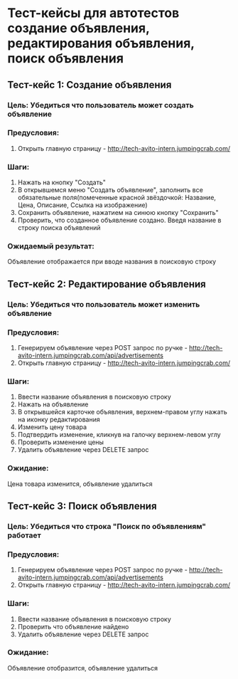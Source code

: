 # Тест-кейсы для автотестов создание объявления, редактирования объявления, поиск объявления

## Тест-кейс 1: Создание объявления
### Цель: Убедиться что пользователь может создать объявление 

### Предусловия:
1. Открыть главную страницу - http://tech-avito-intern.jumpingcrab.com/

### Шаги:
1. Нажать на кнопку "Создать"
2. В открывшемся меню "Создать объявление", заполнить все обязательные поля(помеченные красной звёздочкой: Название,
Цена, Описание, Ссылка на изображение)
3. Сохранить объявление, нажатием на синюю кнопку "Сохранить"
4. Проверить, что созданное объявление создано. Введя название в строку поиска объявлений

### Ожидаемый результат:
Объявление отображается при вводе названия в поисковую строку 


## Тест-кейс 2: Редактирование объявления
### Цель: Убедиться что пользователь может изменить объявление 

### Предусловия:
1. Генерируем объявление через POST запрос по ручке - http://tech-avito-intern.jumpingcrab.com/api/advertisements
2. Открыть главную страницу - http://tech-avito-intern.jumpingcrab.com/

### Шаги:
1. Ввести название объявления в поисковую строку 
2. Нажать на объявление 
3. В открывшейся карточке объявления, верхнем-правом углу нажать на иконку редактирования
4. Изменить цену товара
5. Подтвердить изменение, кликнув на галочку верхнем-левом углу 
6. Проверить изменение цены 
7. Удалить объявление через DELETE запрос

### Ожидание:
Цена товара изменится, объявление удалиться


## Тест-кейс 3: Поиск объявления
### Цель: Убедиться что строка "Поиск по объявлениям" работает

### Предусловия:
1. Генерируем объявление через POST запрос по ручке - http://tech-avito-intern.jumpingcrab.com/api/advertisements
2. Открыть главную страницу - http://tech-avito-intern.jumpingcrab.com/

### Шаги:
1. Ввести название объявления в поисковую строку 
2. Проверить что объявление найдено
3. Удалить объявление через DELETE запрос


### Ожидание:
Объявление отобразится, объявление удалиться

